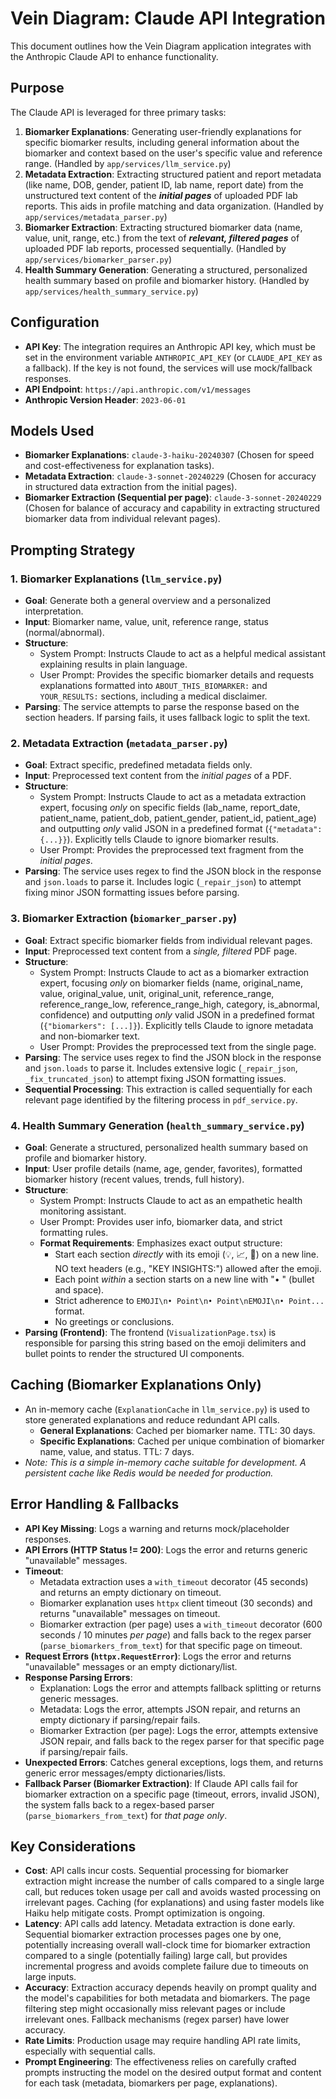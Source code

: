 # Vein Diagram: Claude API Integration

This document outlines how the Vein Diagram application integrates with the Anthropic Claude API to enhance functionality.

## Purpose

The Claude API is leveraged for three primary tasks:

1.  **Biomarker Explanations**: Generating user-friendly explanations for specific biomarker results, including general information about the biomarker and context based on the user's specific value and reference range. (Handled by `app/services/llm_service.py`)
2.  **Metadata Extraction**: Extracting structured patient and report metadata (like name, DOB, gender, patient ID, lab name, report date) from the unstructured text content of the ***initial pages*** of uploaded PDF lab reports. This aids in profile matching and data organization. (Handled by `app/services/metadata_parser.py`)
3.  **Biomarker Extraction**: Extracting structured biomarker data (name, value, unit, range, etc.) from the text of ***relevant, filtered pages*** of uploaded PDF lab reports, processed sequentially. (Handled by `app/services/biomarker_parser.py`)
4.  **Health Summary Generation**: Generating a structured, personalized health summary based on profile and biomarker history. (Handled by `app/services/health_summary_service.py`)

## Configuration

-   **API Key**: The integration requires an Anthropic API key, which must be set in the environment variable `ANTHROPIC_API_KEY` (or `CLAUDE_API_KEY` as a fallback). If the key is not found, the services will use mock/fallback responses.
-   **API Endpoint**: `https://api.anthropic.com/v1/messages`
-   **Anthropic Version Header**: `2023-06-01`

## Models Used

-   **Biomarker Explanations**: `claude-3-haiku-20240307` (Chosen for speed and cost-effectiveness for explanation tasks).
-   **Metadata Extraction**: `claude-3-sonnet-20240229` (Chosen for accuracy in structured data extraction from the initial pages).
-   **Biomarker Extraction (Sequential per page)**: `claude-3-sonnet-20240229` (Chosen for balance of accuracy and capability in extracting structured biomarker data from individual relevant pages).

## Prompting Strategy

### 1. Biomarker Explanations (`llm_service.py`)

-   **Goal**: Generate both a general overview and a personalized interpretation.
-   **Input**: Biomarker name, value, unit, reference range, status (normal/abnormal).
-   **Structure**:
    -   System Prompt: Instructs Claude to act as a helpful medical assistant explaining results in plain language.
    -   User Prompt: Provides the specific biomarker details and requests explanations formatted into `ABOUT_THIS_BIOMARKER:` and `YOUR_RESULTS:` sections, including a medical disclaimer.
-   **Parsing**: The service attempts to parse the response based on the section headers. If parsing fails, it uses fallback logic to split the text.

### 2. Metadata Extraction (`metadata_parser.py`)

-   **Goal**: Extract specific, predefined metadata fields only.
-   **Input**: Preprocessed text content from the *initial pages* of a PDF.
-   **Structure**:
    -   System Prompt: Instructs Claude to act as a metadata extraction expert, focusing *only* on specific fields (lab_name, report_date, patient_name, patient_dob, patient_gender, patient_id, patient_age) and outputting *only* valid JSON in a predefined format (`{"metadata": {...}}`). Explicitly tells Claude to ignore biomarker results.
    -   User Prompt: Provides the preprocessed text fragment from the *initial pages*.
-   **Parsing**: The service uses regex to find the JSON block in the response and `json.loads` to parse it. Includes logic (`_repair_json`) to attempt fixing minor JSON formatting issues before parsing.

### 3. Biomarker Extraction (`biomarker_parser.py`)

-   **Goal**: Extract specific biomarker fields from individual relevant pages.
-   **Input**: Preprocessed text content from a *single, filtered* PDF page.
-   **Structure**:
    -   System Prompt: Instructs Claude to act as a biomarker extraction expert, focusing *only* on biomarker fields (name, original_name, value, original_value, unit, original_unit, reference_range, reference_range_low, reference_range_high, category, is_abnormal, confidence) and outputting *only* valid JSON in a predefined format (`{"biomarkers": [...]}`). Explicitly tells Claude to ignore metadata and non-biomarker text.
    -   User Prompt: Provides the preprocessed text from the single page.
-   **Parsing**: The service uses regex to find the JSON block in the response and `json.loads` to parse it. Includes extensive logic (`_repair_json`, `_fix_truncated_json`) to attempt fixing JSON formatting issues.
-   **Sequential Processing**: This extraction is called sequentially for each relevant page identified by the filtering process in `pdf_service.py`.

### 4. Health Summary Generation (`health_summary_service.py`)

- **Goal**: Generate a structured, personalized health summary based on profile and biomarker history.
- **Input**: User profile details (name, age, gender, favorites), formatted biomarker history (recent values, trends, full history).
- **Structure**:
    - System Prompt: Instructs Claude to act as an empathetic health monitoring assistant.
    - User Prompt: Provides user info, biomarker data, and strict formatting rules.
    - **Format Requirements**: Emphasizes exact output structure:
        - Start each section *directly* with its emoji (💡, 📈, 👀) on a new line. NO text headers (e.g., "KEY INSIGHTS:") allowed after the emoji.
        - Each point *within* a section starts on a new line with "• " (bullet and space).
        - Strict adherence to `EMOJI\n• Point\n• Point\nEMOJI\n• Point...` format.
        - No greetings or conclusions.
- **Parsing (Frontend)**: The frontend (`VisualizationPage.tsx`) is responsible for parsing this string based on the emoji delimiters and bullet points to render the structured UI components.

## Caching (Biomarker Explanations Only)

-   An in-memory cache (`ExplanationCache` in `llm_service.py`) is used to store generated explanations and reduce redundant API calls.
    -   **General Explanations**: Cached per biomarker name. TTL: 30 days.
    -   **Specific Explanations**: Cached per unique combination of biomarker name, value, and status. TTL: 7 days.
-   *Note: This is a simple in-memory cache suitable for development. A persistent cache like Redis would be needed for production.*

## Error Handling & Fallbacks

-   **API Key Missing**: Logs a warning and returns mock/placeholder responses.
-   **API Errors (HTTP Status != 200)**: Logs the error and returns generic "unavailable" messages.
-   **Timeout**:
    -   Metadata extraction uses a `with_timeout` decorator (45 seconds) and returns an empty dictionary on timeout.
    -   Biomarker explanation uses `httpx` client timeout (30 seconds) and returns "unavailable" messages on timeout.
    -   Biomarker extraction (per page) uses a `with_timeout` decorator (600 seconds / 10 minutes *per page*) and falls back to the regex parser (`parse_biomarkers_from_text`) for that specific page on timeout.
-   **Request Errors (`httpx.RequestError`)**: Logs the error and returns "unavailable" messages or an empty dictionary/list.
-   **Response Parsing Errors**:
    -   Explanation: Logs the error and attempts fallback splitting or returns generic messages.
    -   Metadata: Logs the error, attempts JSON repair, and returns an empty dictionary if parsing/repair fails.
    -   Biomarker Extraction (per page): Logs the error, attempts extensive JSON repair, and falls back to the regex parser for that specific page if parsing/repair fails.
-   **Unexpected Errors**: Catches general exceptions, logs them, and returns generic error messages/empty dictionaries/lists.
-   **Fallback Parser (Biomarker Extraction)**: If Claude API calls fail for biomarker extraction on a specific page (timeout, errors, invalid JSON), the system falls back to a regex-based parser (`parse_biomarkers_from_text`) for *that page only*.

## Key Considerations

-   **Cost**: API calls incur costs. Sequential processing for biomarker extraction might increase the number of calls compared to a single large call, but reduces token usage per call and avoids wasted processing on irrelevant pages. Caching (for explanations) and using faster models like Haiku help mitigate costs. Prompt optimization is ongoing.
-   **Latency**: API calls add latency. Metadata extraction is done early. Sequential biomarker extraction processes pages one by one, potentially increasing overall wall-clock time for biomarker extraction compared to a single (potentially failing) large call, but provides incremental progress and avoids complete failure due to timeouts on large inputs.
-   **Accuracy**: Extraction accuracy depends heavily on prompt quality and the model's capabilities for both metadata and biomarkers. The page filtering step might occasionally miss relevant pages or include irrelevant ones. Fallback mechanisms (regex parser) have lower accuracy.
-   **Rate Limits**: Production usage may require handling API rate limits, especially with sequential calls.
-   **Prompt Engineering**: The effectiveness relies on carefully crafted prompts instructing the model on the desired output format and content for each task (metadata, biomarkers per page, explanations).

